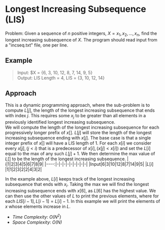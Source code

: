 # Longest Increasing Subsequence (LIS)
Problem: Given a sequence of ${n}$ positive integers, $X = {x}_{1}, {x}_{2}, ..., {x}_{n}$, find the longest increasing subsequence of $X$. The program should read input from a "incseq.txt" file, one per line.

## Example
>Input: $X = {6, 3, 10, 12, 8, 7, 14, 9, 5}<br>
>Output: LIS Length = 4, LIS = {3, 10, 12, 14}<br>

## Approach
This is a dynamic programming approach, where the sub-problem is to compute $L[j]$, the length of the longest increasing subsequence that ends with index $j$. This requires some ${x}_{j}$ to be greater than all elements in a previously identified longest increasing subsequence.<br>
We will compute the length of the longest increasing subsequence for each progressively longer prefix of $x[ ]$. $L[j]$ will store the length of the longest increasing subsequence ending with $x[j]$. The base case is that a single integer prefix of $x[ ]$ will have a LIS length of 1. For each $x[i]$ we consider every $x[j], (j<i)$ that is a predecessor of $x[i], (x[j] < x[i])$ and set the $L[i]$ equal to the max of any such $L[j]+1$. We then determine the max value of $L[ ]$ to be the length of the longest increasing subsequence.
|    i|1|2|3|4|5|6|7|8|9|
|----:|-|-|-|-|-|-|-|-|-|
|Input|6|3|10|12|8|7|14|9|5|
|$L[i]$ |1|1|2|3|2|2|4|3|2|

In the example above, $L[i]$ keeps track of the longest increasing subsequence that ends with ${x}_{i}$. Taking the max we will find the longest increasing subsequence ends with $x[6]$, as $L[6]$ has the highest value. We can then use the other values of $L$ to print the previous elements, where for each $LIS[i-1], L[i-1] = L[i]-1$. In this example we will print the elements of $x$ whose elements increase in $L$.

* _Time Complexity_: _O(N<sup>2</sup>)_
* _Space Complexity_: _O(N)_
